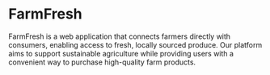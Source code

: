 # FarmFresh
FarmFresh is a web application that connects farmers directly with consumers, enabling access to fresh, locally sourced produce. Our platform aims to support sustainable agriculture while providing users with a convenient way to purchase high-quality farm products.
